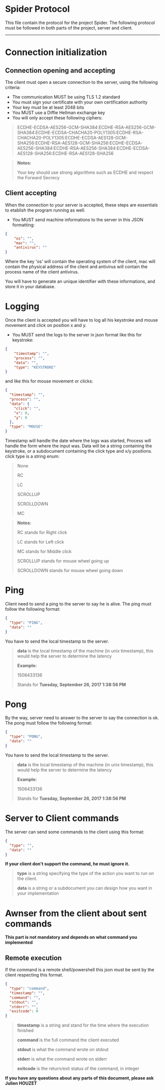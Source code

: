 Spider Protocol
===============

This file contain the protocol for the project Spider. The following protocol must be followed in both parts of the project, server and client.

-----

# Connection initialization

## Connection opening and accepting

The client must open a secure connection to the server, using the following criteria:
* The communication MUST be using TLS 1.2 standard
* You must sign your certificate with your own certification authority
* Your key must be at least 2048 bits
* You MUST use a Diffie Hellman exchange key
* You will only accept these following ciphers:
> ECDHE-ECDSA-AES256-GCM-SHA384:ECDHE-RSA-AES256-GCM-SHA384:ECDHE-ECDSA-CHACHA20-POLY1305:ECDHE-RSA-CHACHA20-POLY1305:ECDHE-ECDSA-AES128-GCM-SHA256:ECDHE-RSA-AES128-GCM-SHA256:ECDHE-ECDSA-AES256-SHA384:ECDHE-RSA-AES256-SHA384:ECDHE-ECDSA-AES128-SHA256:ECDHE-RSA-AES128-SHA256

> **Notes:**
>
> Your key should use strong algorithms such as ECDHE and respect the Forward Secrecy


## Client accepting

When the connection to your server is accepted, these steps are essentials to etablish the program running as well.

* You MUST send machine informations to the server in this JSON formatting:
```json
{
    "os": "",
    "mac": "",
    "antivirus": ""
}
```

  Where the key 'os' will contain the operating system of the client, mac will contain the physical address of the client and antivirus will contain the process name of the client antivirus.

  You will have to generate an unique identifier with these informations, and store it in your database.

# Logging

Once the client is accepted you will have to log all his keystroke and mouse movement and click on position x and y.

* You MUST send the logs to the server in json format like this for keystroke:
```json
{
    "timestamp": "",
    "process": "",
    "data": "",
    "type": "KEYSTROKE"
}
```
  and like this for mouse movement or clicks:
  ```json
  {
    "timestamp": "",
    "process": "",
    "data": {
      "click": "",
      "x": 0,
      "y": 0
    },
    "type": "MOUSE"
  }
  ```

  Timestamp will handle the date where the logs was started,
  Process will handle the form where the input was.
  Data will be a string containing the keystroke, or a subdocument containing the click type and x/y positions. click type is a string enum:
> None
>
> RC
>
> LC
>
> SCROLLUP
>
> SCROLLDOWN
>
> MC

> **Notes:**
>
> RC stands for Right click
>
> LC stands for Left click
>
> MC stands for Middle click
>
> SCROLLUP stands for mouse wheel going up
>
> SCROLLDOWN stands for mouse wheel going down

# Ping

Client need to send a ping to the server to say he is alive.
The ping must follow the following format:
```json
{
  "type": "PING",
  "data": ""
}
```

You have to send the local timestamp to the server.

> **data** is the local timestamp of the machine (in unix timestamp), this would help the server to determine the latency
>
> **Example:**
>
> 1506433136
>
> Stands for **Tuesday, September 26, 2017 1:38:56 PM**

# Pong

By the way, server need to answer to the server to say the connection is ok.
The pong must follow the following format:
```json
{
  "type": "PONG",
  "data": ""
}
```

You have to send the local timestamp to the server.

> **data** is the local timestamp of the machine (in unix timestamp), this would help the server to determine the latency
>
> **Example:**
>
> 1506433136
>
> Stands for **Tuesday, September 26, 2017 1:38:56 PM**

# Server to Client commands

The server can send some commands to the client using this format:
```json
{
  "type": "",
  "data": ""
}
```

**If your client don't support the command, he must ignore it.**

>**type** is a string specifying the type of the action you want to run on the client.
>
>**data** is a string or a subdocument you can design how you want in your implementation

# Awnser from the client about sent commands

**This part is not mandatory and depends on what command you implemented**

## Remote execution

If the command is a remote shell/powershell this json must be sent by the client respecting this format.

```json
{
  "type": "command",
  "timestamp": "",
  "command": "",
  "stdout": "",
  "stderr": "",
  "exitcode": 0
}
```

>**timestamp** is a string and stand for the time where the execution finished
>
>**command** is the full command the client executed
>
>**stdout** is what the command wrote on stdout
>
>**stderr** is what the command wrote on stderr
>
>**exitcode** is the return/exit status of the command, in integer

**If you have any questions about any parts of this document, please ask Julien HOUZET**

